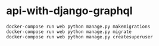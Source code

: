 # api-with-django-graphql

```
docker-compose run web python manage.py makemigrations
docker-compose run web python manage.py migrate
docker-compose run web python manage.py createsuperuser
```
